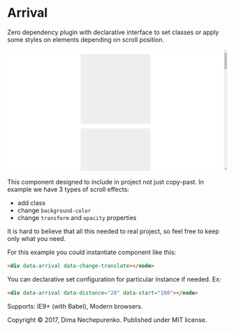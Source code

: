 # Arrival

Zero dependency plugin with declarative interface to set classes or apply some styles on elements depending on scroll position.

![Example](example.gif)

This component designed to include in project not just copy-past. In example we have 3 types of scroll effects:

* add class
* change `background-color`
* change `transform` and `opacity` properties

It is hard to believe that all this needed to real project, so feel free to keep only what you need.

For this example you could instantiate component like this:

```html
<div data-arrival data-change-translate></node>
```

You can declarative set configuration for particular instance if needed. Ex:

```html
<div data-arrival data-distance="20" data-start="100"></node>
```

Supports: IE9+ (with Babel), Modern browsers.

Copyright © 2017, Dima Nechepurenko. Published under MIT license.

